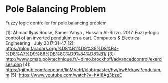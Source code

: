 # Pole Balancing Problem
Fuzzy logic controller for pole balancing problem

[1]: Ahmad Ilyas Roose, Samer Yahya , Hussain Al-Rizzo. 2017. Fuzzy-logic control of an inverted pendulum on a cart. Computers & Electrical Engineering · July 2017:31-47
[2]: https://blog.faradars.org/%D8%B1%D9%88%D8%B4-%D8%A7%D9%88%DB%8C%D9%84%D8%B1/
[3]: http://www.cmap.polytechnique.fr/~dimo.brockhoff/advancedcontrol/exercises.php
[4]: https://github.com/aepound/linMVctrl/blob/master/hw/hw6/drawPendulum.m
[5]: https://www.youtube.com/watch?v=hAI8Ag3bzeE
